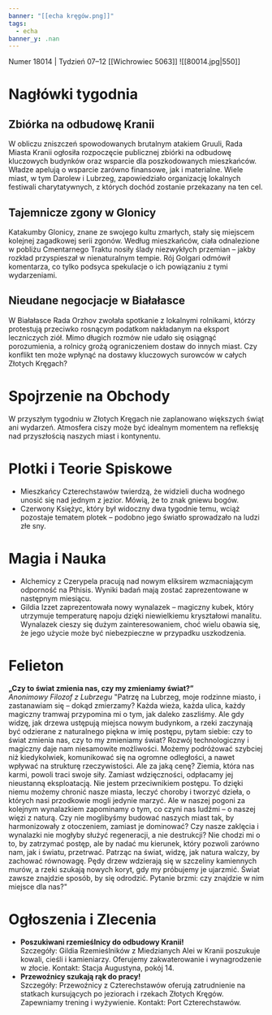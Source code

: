 ```yaml
---
banner: "[[echa kręgów.png]]"
tags:
  - echa
banner_y: .nan
---
```

Numer 18014 | Tydzień 07–12 [[Wichrowiec 5063]]
![[80014.jpg|550]]
# **Nagłówki tygodnia**
## **Zbiórka na odbudowę Kranii**
W obliczu zniszczeń spowodowanych brutalnym atakiem Gruuli, Rada Miasta Kranii ogłosiła rozpoczęcie publicznej zbiórki na odbudowę kluczowych budynków oraz wsparcie dla poszkodowanych mieszkańców. Władze apelują o wsparcie zarówno finansowe, jak i materialne. Wiele miast, w tym Darolew i Lubrzeg, zapowiedziało organizację lokalnych festiwali charytatywnych, z których dochód zostanie przekazany na ten cel.
## **Tajemnicze zgony w Glonicy**
Katakumby Glonicy, znane ze swojego kultu zmarłych, stały się miejscem kolejnej zagadkowej serii zgonów. Według mieszkańców, ciała odnalezione w pobliżu Cmentarnego Traktu nosiły ślady niezwykłych przemian – jakby rozkład przyspieszał w nienaturalnym tempie. Rój Golgari odmówił komentarza, co tylko podsyca spekulacje o ich powiązaniu z tymi wydarzeniami.
## **Nieudane negocjacje w Białałasce**
W Białałasce Rada Orzhov zwołała spotkanie z lokalnymi rolnikami, którzy protestują przeciwko rosnącym podatkom nakładanym na eksport leczniczych ziół. Mimo długich rozmów nie udało się osiągnąć porozumienia, a rolnicy grożą ograniczeniem dostaw do innych miast. Czy konflikt ten może wpłynąć na dostawy kluczowych surowców w całych Złotych Kręgach?
# **Spojrzenie na Obchody**
W przyszłym tygodniu w Złotych Kręgach nie zaplanowano większych świąt ani wydarzeń. Atmosfera ciszy może być idealnym momentem na refleksję nad przyszłością naszych miast i kontynentu.
# **Plotki i Teorie Spiskowe**
- Mieszkańcy Czterechstawów twierdzą, że widzieli ducha wodnego unosić się nad jednym z jezior. Mówią, że to znak gniewu bogów.
- Czerwony Księżyc, który był widoczny dwa tygodnie temu, wciąż pozostaje tematem plotek – podobno jego światło sprowadzało na ludzi złe sny.
# **Magia i Nauka**
- Alchemicy z Czerypela pracują nad nowym eliksirem wzmacniającym odporność na Pthisis. Wyniki badań mają zostać zaprezentowane w następnym miesiącu.
- Gildia Izzet zaprezentowała nowy wynalazek – magiczny kubek, który utrzymuje temperaturę napoju dzięki niewielkiemu kryształowi manalitu. Wynalazek cieszy się dużym zainteresowaniem, choć wielu obawia się, że jego użycie może być niebezpieczne w przypadku uszkodzenia.
# **Felieton**
**„Czy to świat zmienia nas, czy my zmieniamy świat?”**  
*Anonimowy Filozof z Lubrzegu*
"Patrzę na Lubrzeg, moje rodzinne miasto, i zastanawiam się – dokąd zmierzamy? Każda wieża, każda ulica, każdy magiczny tramwaj przypomina mi o tym, jak daleko zaszliśmy. Ale gdy widzę, jak drzewa ustępują miejsca nowym budynkom, a rzeki zaczynają być odzierane z naturalnego piękna w imię postępu, pytam siebie: czy to świat zmienia nas, czy to my zmieniamy świat?
Rozwój technologiczny i magiczny daje nam niesamowite możliwości. Możemy podróżować szybciej niż kiedykolwiek, komunikować się na ogromne odległości, a nawet wpływać na strukturę rzeczywistości. Ale za jaką cenę? Ziemia, która nas karmi, powoli traci swoje siły. Zamiast wdzięczności, odpłacamy jej nieustanną eksploatacją.
Nie jestem przeciwnikiem postępu. To dzięki niemu możemy chronić nasze miasta, leczyć choroby i tworzyć dzieła, o których nasi przodkowie mogli jedynie marzyć. Ale w naszej pogoni za kolejnym wynalazkiem zapominamy o tym, co czyni nas ludźmi – o naszej więzi z naturą.
Czy nie moglibyśmy budować naszych miast tak, by harmonizowały z otoczeniem, zamiast je dominować? Czy nasze zaklęcia i wynalazki nie mogłyby służyć regeneracji, a nie destrukcji? Nie chodzi mi o to, by zatrzymać postęp, ale by nadać mu kierunek, który pozwoli zarówno nam, jak i światu, przetrwać.
Patrząc na świat, widzę, jak natura walczy, by zachować równowagę. Pędy drzew wdzierają się w szczeliny kamiennych murów, a rzeki szukają nowych koryt, gdy my próbujemy je ujarzmić. Świat zawsze znajdzie sposób, by się odrodzić. Pytanie brzmi: czy znajdzie w nim miejsce dla nas?"
# **Ogłoszenia i Zlecenia**
- **Poszukiwani rzemieślnicy do odbudowy Kranii!**  
Szczegóły: Gildia Rzemieślników z Miedzianych Alei w Kranii poszukuje kowali, cieśli i kamieniarzy. Oferujemy zakwaterowanie i wynagrodzenie w złocie. Kontakt: Stacja Augustyna, pokój 14.
- **Przewoźnicy szukają rąk do pracy!**  
Szczegóły: Przewoźnicy z Czterechstawów oferują zatrudnienie na statkach kursujących po jeziorach i rzekach Złotych Kręgów. Zapewniamy trening i wyżywienie. Kontakt: Port Czterechstawów.